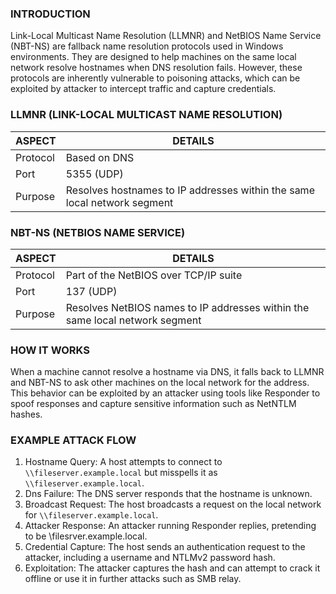 ### **INTRODUCTION**

Link-Local Multicast Name Resolution (LLMNR) and NetBIOS Name Service (NBT-NS) are fallback name resolution protocols used in Windows environments. They are designed to help machines on the same local network resolve hostnames when DNS resolution fails. However, these protocols are inherently vulnerable to poisoning attacks, which can be exploited by attacker to intercept traffic and capture credentials.

### **LLMNR (LINK-LOCAL MULTICAST NAME RESOLUTION)**

| ASPECT | DETAILS |
| --- | --- |
| Protocol | Based on DNS |
| Port | 5355 (UDP) |
| Purpose | Resolves hostnames to IP addresses within the same local network segment |

### **NBT-NS (NETBIOS NAME SERVICE)**

| ASPECT | DETAILS |
| --- | --- |
| Protocol | Part of the NetBIOS over TCP/IP suite |
| Port | 137 (UDP) |
| Purpose | Resolves NetBIOS names to IP addresses within the same local network segment |

### **HOW IT WORKS**

When a machine cannot resolve a hostname via DNS, it falls back to LLMNR and NBT-NS to ask other machines on the local network for the address. This behavior can be exploited by an attacker using tools like Responder to spoof responses and capture sensitive information such as NetNTLM hashes.

### **EXAMPLE ATTACK FLOW**

1.  Hostname Query: A host attempts to connect to `\\fileserver.example.local` but misspells it as `\\fileserver.example.local`.
2.  Dns Failure: The DNS server responds that the hostname is unknown.
3.  Broadcast Request: The host broadcasts a request on the local network for `\\fileserver.example.local`.
4.  Attacker Response: An attacker running Responder replies, pretending to be \\filesrver.example.local.
5.  Credential Capture: The host sends an authentication request to the attacker, including a username and NTLMv2 password hash.
6.  Exploitation: The attacker captures the hash and can attempt to crack it offline or use it in further attacks such as SMB relay.